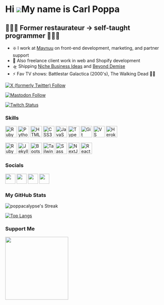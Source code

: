 # Hi ![](https://user-images.githubusercontent.com/18350557/176309783-0785949b-9127-417c-8b55-ab5a4333674e.gif)My name is Carl Poppa

## 👨🏻‍🍳 Former restaurateur → self-taught programmer 🙆🏻‍♂️

- ❇️ I work at [Maynuu](https://maynuu.com) on front-end development, marketing, and partner support
- 🤺 Also freelance client work in web and Shopify development
- 🛸 Shipping [Niche Business Ideas](https://ideagenius.xyz) and [Beyond Demise](https://www.beyonddemise.com/)
- ⚡ Fav TV shows: Battlestar Galactica (2000's), The Walking Dead 🧟‍♂️

[![X (formerly Twitter) Follow](https://img.shields.io/twitter/follow/poppacalypse?style=for-the-badge&logo=x&logoColor=%23ffffff&label=Follow%20%40poppacalypse%206.5K&labelColor=%231c1917%20&color=%231c1917%20)](https://x.com/poppacalypse)

[![Mastodon Follow](https://img.shields.io/mastodon/follow/109646489759073442?color=0891b2&labelColor=1c1917&domain=https%3A%2F%2Falpaca.gold&logo=mastodon&style=for-the-badge)](https://alpaca.gold/@poppacalypse)

[![Twitch Status](https://img.shields.io/twitch/status/poppacalypse?logo=twitchsx&style=for-the-badge&color=0891b2&labelColor=1c1917&label=TWITCH+STATUS)](https://twitch.tv/poppacalypse)

### Skills

<p align="left">

<a href="https://www.ruby-lang.org/en/" target="_blank" rel="noreferrer"><img src="https://raw.githubusercontent.com/danielcranney/readme-generator/main/public/icons/skills/ruby-colored.svg" width="36" height="36" alt="Ruby" /></a>
<a href="https://www.python.org/" target="_blank" rel="noreferrer"><img src="https://raw.githubusercontent.com/danielcranney/readme-generator/main/public/icons/skills/python-colored.svg" width="36" height="36" alt="Python" /></a>
<a href="https://developer.mozilla.org/en-US/docs/Glossary/HTML5" target="_blank" rel="noreferrer"><img src="https://raw.githubusercontent.com/danielcranney/readme-generator/main/public/icons/skills/html5-colored.svg" width="36" height="36" alt="HTML5" /></a>
<a href="https://www.w3.org/TR/CSS/#css" target="_blank" rel="noreferrer"><img src="https://raw.githubusercontent.com/danielcranney/readme-generator/main/public/icons/skills/css3-colored.svg" width="36" height="36" alt="CSS3" /></a>
<a href="https://developer.mozilla.org/en-US/docs/Web/JavaScript" target="_blank" rel="noreferrer"><img src="https://raw.githubusercontent.com/danielcranney/readme-generator/main/public/icons/skills/javascript-colored.svg" width="36" height="36" alt="JavaScript" /></a>
<a href="https://www.typescriptlang.org/" target="_blank" rel="noreferrer"><img src="https://raw.githubusercontent.com/danielcranney/readme-generator/main/public/icons/skills/typescript-colored.svg" width="36" height="36" alt="TypeScript" /></a>
<a href="https://git-scm.com/" target="_blank" rel="noreferrer"><img src="https://raw.githubusercontent.com/danielcranney/readme-generator/main/public/icons/skills/git-colored.svg" width="36" height="36" alt="Git" /></a>
<a href="https://www.visualstudiocode.com" target="_blank" rel="noreferrer"><img src="https://raw.githubusercontent.com/danielcranney/readme-generator/main/public/icons/skills/visualstudiocode.svg" width="36" height="36" alt="VS Code" /></a>
<a href="https://www.heroku.com/" target="_blank" rel="noreferrer"><img src="https://raw.githubusercontent.com/danielcranney/readme-generator/main/public/icons/skills/heroku-colored.svg" width="36" height="36" alt="Heroku" /></a>

<a href="https://rubyonrails.org" target="_blank" rel="noreferrer"><img src="https://github.com/poppacalypse/sample_app2022/blob/main/app/assets/images/rails.svg" height="36" alt="Ruby on Rails" /></a>
<a href="https://jekyllrb.com" target="_blank" rel="noreferrer"><img src="https://jekyllrb.com/img/logo-2x.png" height="36" alt="Jekyll"></a>
<a href="https://getbootstrap.com/" target="_blank" rel="noreferrer"><img src="https://raw.githubusercontent.com/danielcranney/readme-generator/main/public/icons/skills/bootstrap-colored.svg" width="36" height="36" alt="Bootstrap" /></a>
<a href="https://tailwindcss.com/" target="_blank" rel="noreferrer"><img src="https://raw.githubusercontent.com/danielcranney/readme-generator/main/public/icons/skills/tailwindcss-colored.svg" width="36" height="36" alt="TailwindCSS" /></a>
<a href="https://sass-lang.com/" target="_blank" rel="noreferrer"><img src="https://raw.githubusercontent.com/danielcranney/readme-generator/main/public/icons/skills/sass-colored.svg" width="36" height="36" alt="Sass" /></a>
<a href="https://nextjs.org/docs" target="_blank" rel="noreferrer"><img src="https://raw.githubusercontent.com/danielcranney/readme-generator/main/public/icons/skills/nextjs-colored-dark.svg" width="36" height="36" alt="NextJs" /></a>
<a href="https://reactjs.org/" target="_blank" rel="noreferrer"><img src="https://raw.githubusercontent.com/danielcranney/readme-generator/main/public/icons/skills/react-colored.svg" width="36" height="36" alt="React" /></a>
                    </p>

### Socials

<p align="left"> <a href="https://www.github.com/poppacalypse" target="_blank" rel="noreferrer"><img src="https://raw.githubusercontent.com/danielcranney/readme-generator/main/public/icons/socials/github-dark.svg" width="32" height="32" /></a> <a href="https://www.linkedin.com/in/aaronwdcruz" target="_blank" rel="noreferrer"><img src="https://raw.githubusercontent.com/danielcranney/readme-generator/main/public/icons/socials/linkedin.svg" width="32" height="32" /></a> <a href="https://www.twitter.com/poppacalypse" target="_blank" rel="noreferrer"><img src="https://raw.githubusercontent.com/danielcranney/readme-generator/main/public/icons/socials/twitter.svg" width="32" height="32" /></a> <a href="https://www.twitch.tv/poppacalypse" target="_blank" rel="noreferrer"><img src="https://raw.githubusercontent.com/danielcranney/readme-generator/main/public/icons/socials/twitch.svg" width="32" height="32" /></a></p>

### My GitHub Stats

![poppacalypse's Streak](https://github-readme-streak-stats.herokuapp.com/?user=poppacalypse&theme=tokyonight&hide_border=true)

[![Top Langs](https://github-readme-stats-lemon-seven-17.vercel.app/api/top-langs/?username=poppacalypse&layout=pie&theme=tokyonight&hide_border=true)](https://github.com/poppacalypse/github-readme-stats)

### Support Me

<a href="https://www.buymeacoffee.com/poppacalypse"><img src="https://cdn.buymeacoffee.com/buttons/v2/default-yellow.png" width="200" /></a>


